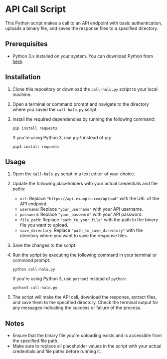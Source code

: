 # API Call Script

This Python script makes a call to an API endpoint with basic authentication, uploads a binary file, and saves the response files to a specified directory.

## Prerequisites

- Python 3.x installed on your system. You can download Python from [here](https://www.python.org/downloads/).

## Installation

1. Clone this repository or download the `call-halo.py` script to your local machine.

2. Open a terminal or command prompt and navigate to the directory where you saved the `call-halo.py` script.

3. Install the required dependencies by running the following command:
    ```
    pip install requests
    ```
   If you're using Python 3, use `pip3` instead of `pip`:
    ```
    pip3 install requests
    ```

## Usage

1. Open the `call-halo.py` script in a text editor of your choice.

2. Update the following placeholders with your actual credentials and file paths:
   - `url`: Replace `"https://api.example.com/upload"` with the URL of the API endpoint.
   - `username`: Replace `"your_username"` with your API username.
   - `password`: Replace `"your_password"` with your API password.
   - `file_path`: Replace `"path_to_your_file"` with the path to the binary file you want to upload.
   - `save_directory`: Replace `"path_to_save_directory"` with the directory where you want to save the response files.

3. Save the changes to the script.

4. Run the script by executing the following command in your terminal or command prompt:
    ```
    python call-halo.py
    ```
   If you're using Python 3, use `python3` instead of `python`:
    ```
    python3 call-halo.py
    ```

5. The script will make the API call, download the response, extract files, and save them to the specified directory. Check the terminal output for any messages indicating the success or failure of the process.

## Notes

- Ensure that the binary file you're uploading exists and is accessible from the specified file path.
- Make sure to replace all placeholder values in the script with your actual credentials and file paths before running it.